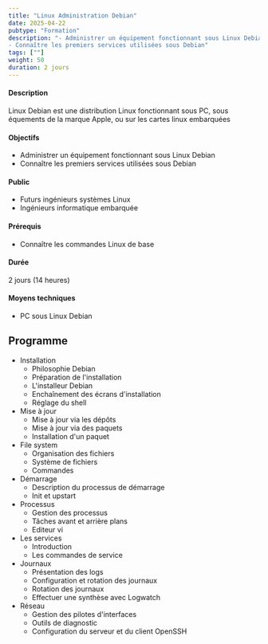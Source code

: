 ```yaml
---
title: "Linux Administration Debian"
date: 2025-04-22
pubtype: "Formation"
description: "- Administrer un équipement fonctionnant sous Linux Debian
- Connaître les premiers services utilisées sous Debian"
tags: [""]
weight: 50
duration: 2 jours
---
```


#### Description

Linux Debian est une distribution Linux fonctionnant sous PC, sous équements de la marque  Apple, 
ou sur les cartes linux embarquées

#### Objectifs

- Administrer un équipement fonctionnant sous Linux Debian
- Connaître les premiers services utilisées sous Debian

#### Public

- Futurs ingénieurs systèmes Linux
- Ingénieurs informatique embarquée

#### Prérequis

- Connaître les commandes Linux de base

#### Durée

2 jours (14 heures)

#### Moyens techniques 

- PC sous Linux Debian

## Programme

-  Installation
    -  Philosophie Debian
    -  Préparation de l'installation 
    -  L'installeur Debian
    -  Enchaînement des écrans  d'installation 
    -  Réglage du shell 
-  Mise à jour
    -  Mise à jour via les dépôts
    -  Mise à jour via des paquets
    -  Installation d'un paquet
-  File system
    -  Organisation des fichiers 
    -  Système de fichiers
    -  Commandes 
-  Démarrage
    -  Description du processus de démarrage
    -  Init et upstart
-  Processus
    -  Gestion des processus 
    -  Tâches avant et arrière plans
    -  Editeur vi 
-  Les services
    -  Introduction 
    -  Les commandes de service
-  Journaux
    -  Présentation des logs
    -  Configuration et rotation des journaux
    -  Rotation des journaux
    -  Effectuer une synthèse avec Logwatch
-  Réseau
    -  Gestion des pilotes d'interfaces
    -  Outils de diagnostic
    -  Configuration du serveur et du client OpenSSH



